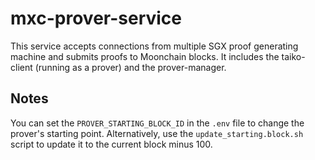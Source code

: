 # mxc-prover-service

This service accepts connections from multiple SGX proof generating machine and submits proofs to Moonchain blocks. It includes the taiko-client (running as a prover) and the prover-manager. 



## Notes

You can set the `PROVER_STARTING_BLOCK_ID` in the `.env` file to change the prover's starting point. Alternatively, use the `update_starting.block.sh` script to update it to the current block minus 100.

